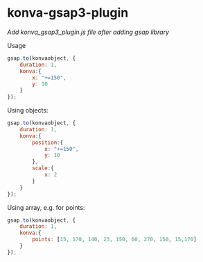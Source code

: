# konva-gsap3-plugin

*Add konva_gsap3_plugin.js file after adding gsap library*

Usage
```javascript
gsap.to(konvaobject, {
    duration: 1,
    konva:{ 
        x: "+=150",
        y: 10
    }
});
```

Using objects:
```javascript
gsap.to(konvaobject, {
    duration: 1,
    konva:{ 
        position:{
            x: "+=150",
            y: 10
        },
        scale:{
            x: 2
        }
    }
});
```

Using array, e.g. for points:
```javascript
gsap.to(konvaobject, {
    duration: 1,
    konva:{ 
        points: [15, 170, 140, 23, 150, 60, 270, 150, 15,170]
    }
});
```

